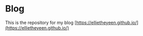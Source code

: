 # Blog
This is the repository for my blog
[https://ellietheyeen.github.io/](https://ellietheyeen.github.io/)

